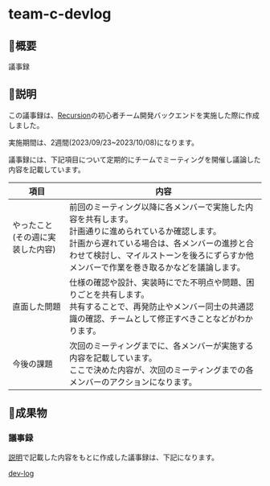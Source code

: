 # team-c-devlog

## 🌱概要
議事録

## 📝説明
この議事録は、[Recursion](https://recursionist.io/)の初心者チーム開発バックエンドを実施した際に作成しました。

実施期間は、2週間(2023/09/23~2023/10/08)になります。

議事録には、下記項目について定期的にチームでミーティングを開催し議論した内容を記載しています。

| 項目 | 内容 |
| ------- | ------- |
| やったこと(その週に実装した内容) | 前回のミーティング以降に各メンバーで実施した内容を共有します。<br>計画通りに進められているか確認します。<br>計画から遅れている場合は、各メンバーの進捗と合わせて検討し、マイルストーンを後ろにずらすか他メンバーで作業を巻き取るかなどを議論します。 |
| 直面した問題 | 仕様の確認や設計、実装時にでた不明点や問題、困りごとを共有します。<br>共有することで、再発防止やメンバー同士の共通認識の確認、チームとして修正すべきことなどがわかります。 |
| 今後の課題 | 次回のミーティングまでに、各メンバーが実施する内容を記載しています。<br>ここで決めた内容が、次回のミーティングまでの各メンバーのアクションになります。 |

## 💬成果物
### 議事録
[説明](#説明)で記載した内容をもとに作成した議事録は、下記になります。

[dev-log](https://github.com/Recursion-Group-Backend-c/team-c-devlog/blob/main/dev-log.md)
